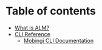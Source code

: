 # Table of contents

* [What is ALM?](README.md)
* [CLI Reference](cli-reference/README.md)
  * [Mobingi CLI Documentation](cli-reference/mobingi-cli-documentation.md)

